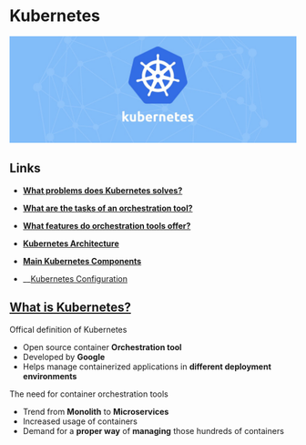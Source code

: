 ﻿# Kubernetes

![Kubernetes logo](./k8s-images/k8s-logo.jpeg)

## Links

- __[What problems does Kubernetes solves?](./What-problems-does-Kubernetes-solves/README.md)__

- __[What are the **tasks** of an orchestration tool?](./tasks-of-orchestration-tool/README.md)__

- __[What features do orchestration tools offer?](./feature-of-orchestration-tools/README.md)__

- __[Kubernetes Architecture](./Kubernetes_Architecture/README.md)__

- __[Main Kubernetes Components](./main-kubernetes-components/README.md)__

- __[Kubernetes Configuration](./Kubernetes-configuration/README.md)


## __[What is Kubernetes?](https://kubernetes.io/docs/concepts/overview/what-is-kubernetes/)__

Offical definition of Kubernetes

- Open source container **Orchestration tool**
- Developed by **Google**
- Helps manage containerized applications in **different deployment environments**

The need for container orchestration tools

- Trend from **Monolith** to **Microservices**
- Increased usage of containers
- Demand for a **proper way** of **managing** those hundreds of containers
